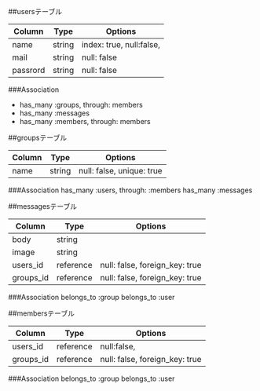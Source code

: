 ##usersテーブル

|Column|Type|Options|
|------|----|-------|
|name|string|index: true, null:false, |  |nique: true|
|mail|string|null: false|
|passrord|string|null: false|

###Association
- has_many :groups, through: members
- has_many :messages
- has_many :members, through: members


##groupsテーブル

|Column|Type|Options|
|------|----|-------|
|name|string|null: false, unique: true

###Association
has_many :users, through: :members
has_many :messages


##messagesテーブル

|Column|Type|Options|
|------|----|-------|
|body|string|
|image|string|
|users_id|reference|null: false, foreign_key: true 
|groups_id|reference|null: false, foreign_key: true

###Association
belongs_to :group
belongs_to :user


##membersテーブル

|Column|Type|Options|
|------|----|-------|
|users_id|reference|null:false, |foreign_key: true|
|groups_id|reference|null: false, foreign_key: true|

###Association
belongs_to :group
belongs_to :user
